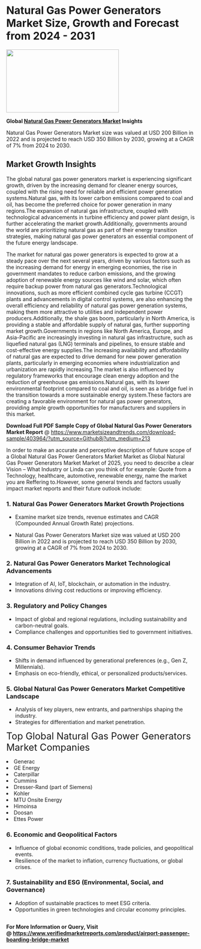 <H1>Natural Gas Power Generators Market Size, Growth and Forecast from 2024 - 2031</H1><img class="aligncenter size-medium wp-image-584254" src="https://thirdeyenews.in/wp-content/uploads/2024/09/Global-Market-Research-300x168.jpeg" alt="" width="300" height="168" /><p><strong>Global&nbsp;<a href="https://www.marketsizeandtrends.com/download-sample/403964/?utm_source=Github8j?utm_medium=213">Natural Gas Power Generators Market</a> Insights</strong></p><p>Natural Gas Power Generators Market size was valued at USD 200 Billion in 2022 and is projected to reach USD 350 Billion by 2030, growing at a CAGR of 7% from 2024 to 2030.</p><p><h2>Market Growth Insights</h2> <p>The global natural gas power generators market is experiencing significant growth, driven by the increasing demand for cleaner energy sources, coupled with the rising need for reliable and efficient power generation systems.Natural gas, with its lower carbon emissions compared to coal and oil, has become the preferred choice for power generation in many regions.The expansion of natural gas infrastructure, coupled with technological advancements in turbine efficiency and power plant design, is further accelerating the market growth.Additionally, governments around the world are prioritizing natural gas as part of their energy transition strategies, making natural gas power generators an essential component of the future energy landscape.</p> <p>The market for natural gas power generators is expected to grow at a steady pace over the next several years, driven by various factors such as the increasing demand for energy in emerging economies, the rise in government mandates to reduce carbon emissions, and the growing adoption of renewable energy sources like wind and solar, which often require backup power from natural gas generators.Technological innovations, such as more efficient combined cycle gas turbine (CCGT) plants and advancements in digital control systems, are also enhancing the overall efficiency and reliability of natural gas power generation systems, making them more attractive to utilities and independent power producers.Additionally, the shale gas boom, particularly in North America, is providing a stable and affordable supply of natural gas, further supporting market growth.Governments in regions like North America, Europe, and Asia-Pacific are increasingly investing in natural gas infrastructure, such as liquefied natural gas (LNG) terminals and pipelines, to ensure stable and cost-effective energy supplies.The increasing availability and affordability of natural gas are expected to drive demand for new power generation plants, particularly in emerging economies where industrialization and urbanization are rapidly increasing.The market is also influenced by regulatory frameworks that encourage clean energy adoption and the reduction of greenhouse gas emissions.Natural gas, with its lower environmental footprint compared to coal and oil, is seen as a bridge fuel in the transition towards a more sustainable energy system.These factors are creating a favorable environment for natural gas power generators, providing ample growth opportunities for manufacturers and suppliers in this market.<p><span class=""><strong>Download Full PDF Sample Copy of Global Natural Gas Power Generators Market Report</strong> @ <a href="https://www.marketsizeandtrends.com/download-sample/403964/?utm_source=Github8j?utm_medium=213" target="_blank">https://www.marketsizeandtrends.com/download-sample/403964/?utm_source=Github8j?utm_medium=213</a></span></p><p>In order to make an accurate and perceptive description of future scope of a Global&nbsp;Natural Gas Power Generators Market Market as Global&nbsp;Natural Gas Power Generators Market Market of 2025, you need to describe a clear Vision &ndash; What Industry or Linda can you think of for example: Quote from a Technology, healthcare, automotive, renewable energy, name the market you are Reffering to.However, some general trends and factors usually impact market reports and their future outlook include:</p><h3>1.&nbsp;<strong>Natural Gas Power Generators Market Growth Projections</strong></h3><ul><li>Examine market size trends, revenue estimates and CAGR (Compounded Annual Growth Rate) projections.</li><li><p>Natural Gas Power Generators Market size was valued at USD 200 Billion in 2022 and is projected to reach USD 350 Billion by 2030, growing at a CAGR of 7% from 2024 to 2030.</p></li></ul><h3>2.&nbsp;<strong>Natural Gas Power Generators Market Technological Advancements</strong></h3><ul><li>Integration of AI, IoT, blockchain, or automation in the industry.</li><li>Innovations driving cost reductions or improving efficiency.</li></ul><h3>3.&nbsp;<strong>Regulatory and Policy Changes</strong></h3><ul><li>Impact of global and regional regulations, including sustainability and carbon-neutral goals.</li><li>Compliance challenges and opportunities tied to government initiatives.</li></ul><h3>4.&nbsp;<strong>Consumer Behavior Trends</strong></h3><ul><li>Shifts in demand influenced by generational preferences (e.g., Gen Z, Millennials).</li><li>Emphasis on eco-friendly, ethical, or personalized products/services.</li></ul><h3>5.&nbsp;<strong>Global Natural Gas Power Generators Market Competitive Landscape</strong></h3><ul><li>Analysis of key players, new entrants, and partnerships shaping the industry.</li><li>Strategies for differentiation and market penetration.</li></ul><p data-pm-slice="1 1 []"><span style="color: inherit; font-family: inherit; font-size: 25px;">Top Global Natural Gas Power Generators Market Companies</span></p><div class="" data-test-id=""><p><li>Generac</li><li> GE Energy</li><li> Caterpillar</li><li> Cummins</li><li> Dresser-Rand (part of Siemens)</li><li> Kohler</li><li> MTU Onsite Energy</li><li> Himoinsa</li><li> Doosan</li><li> Ettes Power</li></p></div><h3>6.&nbsp;<strong>Economic and Geopolitical Factors</strong></h3><ul><li>Influence of global economic conditions, trade policies, and geopolitical events.</li><li>Resilience of the market to inflation, currency fluctuations, or global crises.</li></ul><h3>7.&nbsp;<strong>Sustainability and ESG (Environmental, Social, and Governance)</strong></h3><ul><li>Adoption of sustainable practices to meet ESG criteria.</li><li>Opportunities in green technologies and circular economy principles.</li></ul><h2><strong style="font-size: 14px;">For More Information or Query, Visit @&nbsp;</strong><a style="background-color: #ffffff; font-size: 14px;" href="https://www.marketsizeandtrends.com/report/natural-gas-power-generators-market/" target="_blank">https://www.verifiedmarketreports.com/product/airport-passenger-boarding-bridge-market</a></h2>